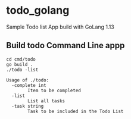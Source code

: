 # todo_golang

Sample Todo list App build with GoLang 1.13

## Build todo Command Line appp

    cd cmd/todo
    go build .
    ./todo -list

    Usage of ./todo:
      -complete int
            Item to be completed
      -list
            List all tasks
      -task string
            Task to be included in the Todo List
